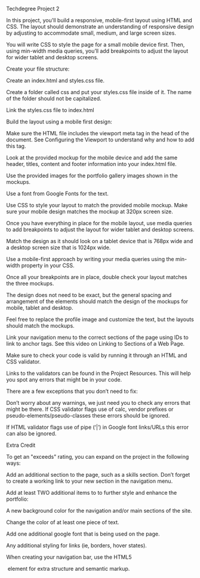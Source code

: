 Techdegree Project 2

In this project, you'll build a responsive, mobile-first layout using HTML and CSS. The layout should demonstrate an understanding of responsive design by adjusting to accommodate small, medium, and large screen sizes.

You will write CSS to style the page for a small mobile device first. Then, using min-width media queries, you’ll add breakpoints to adjust the layout for wider tablet and desktop screens.

Create your file structure:

Create an index.html and styles.css file.

Create a folder called css and put your styles.css file inside of it. The name of the folder should not be capitalized.

Link the styles.css file to index.html

Build the layout using a mobile first design:

Make sure the HTML file includes the viewport meta tag in the head of the document. See Configuring the Viewport to understand why and how to add this tag.

Look at the provided mockup for the mobile device and add the same header, titles, content and footer information into your index.html file.

Use the provided images for the portfolio gallery images shown in the mockups.

Use a font from Google Fonts for the text.

Use CSS to style your layout to match the provided mobile mockup. Make sure your mobile design matches the mockup at 320px screen size.

Once you have everything in place for the mobile layout, use media queries to add breakpoints to adjust the layout for wider tablet and desktop screens.

Match the design as it should look on a tablet device that is 768px wide and a desktop screen size that is 1024px wide.

Use a mobile-first approach by writing your media queries using the min-width property in your CSS.

Once all your breakpoints are in place, double check your layout matches the three mockups.

The design does not need to be exact, but the general spacing and arrangement of the elements should match the design of the mockups for mobile, tablet and desktop.

Feel free to replace the profile image and customize the text, but the layouts should match the mockups.

Link your navigation menu to the correct sections of the page using IDs to link to anchor tags. See this video on Linking to Sections of a Web Page.

Make sure to check your code is valid by running it through an HTML and CSS validator.

Links to the validators can be found in the Project Resources. This will help you spot any errors that might be in your code.

There are a few exceptions that you don’t need to fix:

Don’t worry about any warnings, we just need you to check any errors that might be there.
If CSS validator flags use of calc, vendor prefixes or pseudo-elements/pseudo-classes these errors should be ignored.

If HTML validator flags use of pipe (‘|’) in Google font links/URLs this error can also be ignored.


Extra Credit

To get an "exceeds" rating, you can expand on the project in the following ways:

Add an additional section to the page, such as a skills section. Don’t forget to create a working link to your new section in the navigation menu.

Add at least TWO additional items to to further style and enhance the portfolio:

A new background color for the navigation and/or main sections of the site.

Change the color of at least one piece of text.

Add one additional google font that is being used on the page.

Any additional styling for links (ie, borders, hover states).

When creating your navigation bar, use the HTML5 <nav> element for extra structure and semantic markup.
